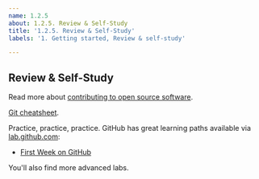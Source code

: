 ```yaml
---
name: 1.2.5
about: 1.2.5. Review & Self-Study
title: '1.2.5. Review & Self-Study'
labels: '1. Getting started, Review & self-study'

---
```

## Review & Self-Study

Read more about [contributing to open source software](https://opensource.guide/how-to-contribute/#how-to-submit-a-contribution). 

[Git cheatsheet](https://training.github.com/downloads/github-git-cheat-sheet/).

Practice, practice, practice. GitHub has great learning paths available via [lab.github.com](https://lab.github.com/):

- [First Week on GitHub](https://lab.github.com/githubtraining/first-week-on-github)

You'll also find more advanced labs. 

